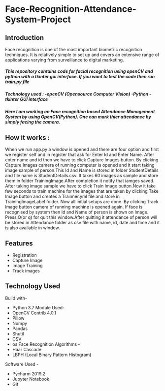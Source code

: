 # Face-Recognition-Attendance-System-Project

## Introduction
Face recognition is one of the most important biometric recognition techniques. It is relatively simple to set up and covers an extensive range of applications varying from surveillance to digital marketing.

##### This repository contains code for facial recognition using openCV and python with a tkinter gui interface. If you want to test the code then run train.py file

##### Technology used : -openCV (Opensource Computer Vision) -Python -tkinter GUI interface

##### Here I am working on Face recognition based Attendance Management System by using OpenCV(Python). One can mark thier attendance by simply facing the camera.

## How it works :

When we run app.py a window is opened and there are four option and first we register self and in register that ask for Enter Id and Enter Name. After enter name and id then we have to click Capture Images button. By clicking Capture Images camera of running computer is opened and it start taking image sample of person.This Id and Name is stored in folder StudentDetails and file name is StudentDetails.csv. It takes 60 images as sample and store them in folder TrainingImage.After completion it notify that iamges saved. After taking image sample we have to click Train Image button.Now it take few seconds to train machine for the images that are taken by clicking Take Image button and creates a Trainner.yml file and store in TrainingImageLabel folder. Now all initial setups are done. By clicking Track Image button camera of running machine is opened again. If face is recognised by system then Id and Name of person is shown on Image. Press Q(or q) for quit this window.After quitting it attendance of person will be stored in Attendance folder as csv file with name, id, date and time and it is also available in window.

## Features
  * Registration
  * Capture Image
  * Image Training
  * Track images
  
## Technology Used
Build with-
  * Python 3.7
Module Used-
  * OpenCV Contrib 4.0.1
  * Pillow
  * Numpy
  * Pandas
  * Shutil
  * CSV
  * os
Face Recognition Algorithms -
  * Haar Cascade
  * LBPH (Local Binary Pattern Histogram)
  
Software Used -

  * Pycharm 2019.2
  * Jupyter Notebook
  * Git
  

